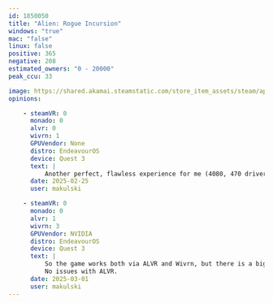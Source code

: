 ```yaml
---
id: 1850050
title: "Alien: Rogue Incursion"
windows: "true"
mac: "false"
linux: false
positive: 365
negative: 208
estimated_owners: "0 - 20000"
peak_ccu: 33

image: https://shared.akamai.steamstatic.com/store_item_assets/steam/apps/1850050/header.jpg?t=1734621044
opinions:

    - steamVR: 0
      monado: 0
      alvr: 0
      wivrn: 1
      GPUVendor: None
      distro: EndeavourOS
      device: Quest 3
      text: |
          Another perfect, flawless experience for me (4080, 470 drivers, KDE Plasma) - working out of the box. No meddling, no issues.
      date: 2025-02-25
      user: makulski

    - steamVR: 0
      monado: 0
      alvr: 1
      wivrn: 3
      GPUVendor: NVIDIA
      distro: EndeavourOS
      device: Quest 3
      text: |
          So the game works both via ALVR and Wivrn, but there is a big problem for me with the Wivrn - strange jittering. It starts out of the box, no problems with playing, but the jittering makes the game nauseating or making your eyes tired very fast. 
          No issues with ALVR.
      date: 2025-03-01
      user: makulski
---
```

